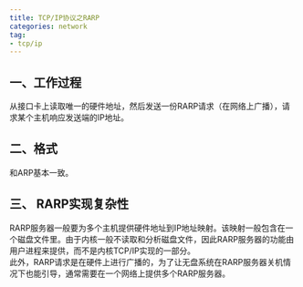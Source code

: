 ```yaml
---
title: TCP/IP协议之RARP   
categories: network  
tag:    
- tcp/ip
---
```

  
## 一、工作过程  
从接口卡上读取唯一的硬件地址，然后发送一份RARP请求（在网络上广播），请求某个主机响应发送端的IP地址。

## 二、格式  
和ARP基本一致。
## 三、 RARP实现复杂性  
RARP服务器一般要为多个主机提供硬件地址到IP地址映射。该映射一般包含在一个磁盘文件里。由于内核一般不读取和分析磁盘文件，因此RARP服务器的功能由用户进程来提供，而不是内核TCP/IP实现的一部分。  
此外，RARP请求是在硬件上进行广播的，为了让无盘系统在RARP服务器关机情况下也能引导，通常需要在一个网络上提供多个RARP服务器。